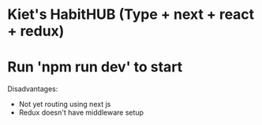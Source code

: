 # Kiet's HabitHUB (Type + next + react + redux)

# Run 'npm run dev' to start

Disadvantages:
- Not yet routing using next js 
- Redux doesn't have middleware setup
